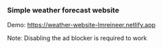 ### Simple weather forecast website

Demo: https://weather-website-lmreineer.netlify.app

Note: Disabling the ad blocker is required to work
